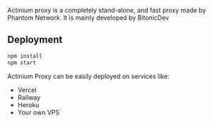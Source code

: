 Actinium proxy is a completely stand-alone, and fast proxy made by Phantom Network.
It is mainly developed by BitonicDev
## Deployment

```bash
npm install
npm start
```

Actinium Proxy can be easily deployed on services like:

- Vercel
- Railway
- Heroku
- Your own VPS
